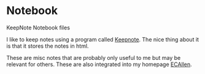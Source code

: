 # Notebook

KeepNote Notebook files

I like to keep notes using a program called [Keepnote](http://keepnote.org/manual/). The nice thing about it is that it stores the notes in html.

These are misc notes that are probably only useful to me but may be relevant for others. These are also integrated into my homepage [ECAllen](http://ecallen.com).
